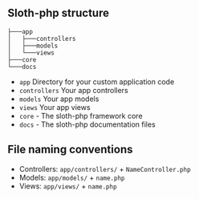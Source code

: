 ## Sloth-php structure
```
├───app
│   ├───controllers
│   ├───models
│   └───views
├───core
└───docs
```

- `app` Directory for your custom application code
 - `controllers` Your app controllers
 - `models` Your app models
 - `views` Your app views
- `core` - The sloth-php framework core
- `docs` - The sloth-php documentation files


## File naming conventions
- Controllers: `app/controllers/` + `NameController.php`
- Models: `app/models/` + `name.php`
- Views: `app/views/` + `name.php`
